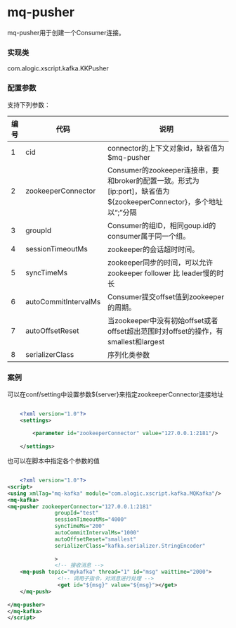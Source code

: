 mq-pusher
============

mq-pusher用于创建一个Consumer连接。

### 实现类

com.alogic.xscript.kafka.KKPusher

### 配置参数

支持下列参数：

| 编号 | 代码 | 说明 |
| ---- | ---- | ---- |
| 1 | cid | connector的上下文对象id，缺省值为$mq-pusher |
| 2 | zookeeperConnector | Consumer的zookeeper连接串，要和broker的配置一致。形式为[ip:port]，缺省值为${zookeeperConnector}，多个地址以“;”分隔 |
| 3 | groupId | Consumer的组ID，相同goup.id的consumer属于同一个组。|
| 4 | sessionTimeoutMs | zookeeper的会话超时时间。 |
| 5 | syncTimeMs | zookeeper同步的时间，可以允许zookeeper follower 比 leader慢的时长 |
| 6 | autoCommitIntervalMs | Consumer提交offset值到zookeeper的周期。|
| 7 | autoOffsetReset | 当zookeeper中没有初始offset或者offset超出范围时对offset的操作，有smallest和largest |
| 8 | serializerClass | 序列化类参数 |


### 案例
可以在conf/setting中设置参数${server}来指定zookeeperConnector连接地址
```xml

	<?xml version="1.0"?>
	<settings>
	
		<parameter id="zookeeperConnector" value="127.0.0.1:2181"/>
		
	</settings>

```

也可以在脚本中指定各个参数的值

```xml

	<?xml version="1.0"?>
<script>
<using xmlTag="mq-kafka" module="com.alogic.xscript.kafka.MQKafka"/>
<mq-kafka>
<mq-pusher zookeeperConnector="127.0.0.1:2181" 
			   groupId="test" 
			   sessionTimeoutMs="4000" 
			   syncTimeMs="200"
			   autoCommitIntervalMs="1000" 
			   autoOffsetReset="smallest"
			   serializerClass="kafka.serializer.StringEncoder"
	
			   > 
			   <!-- 接收消息 -->
	<mq-push topic="mykafka" thread="1" id="msg" waittime="2000">
				<!-- 调用子指令，对消息进行处理 -->
				<get id="${msg}" value="${msg}"></get>
	</mq-push>
	
</mq-pusher>
</mq-kafka>
</script>
	
```